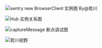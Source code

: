 ![sentry new BrowserClient 实例图 By@若川](https://user-gold-cdn.xitu.io/2019/10/31/16e20329b5d66adf?w=1136&h=2147&f=png&s=167883)


![Hub 实例关系图](https://user-gold-cdn.xitu.io/2019/10/31/16e2034937b9e2d2?w=1873&h=4429&f=png&s=761566)


![captureMessage 断点调试图](https://user-gold-cdn.xitu.io/2019/10/31/16e20352d61b71e2?w=1554&h=824&f=png&s=400959)


![若川视野](https://user-gold-cdn.xitu.io/2019/8/8/16c71f0fef59bef8?imageView2/0/w/1280/h/960/format/webp/ignore-error/1)
